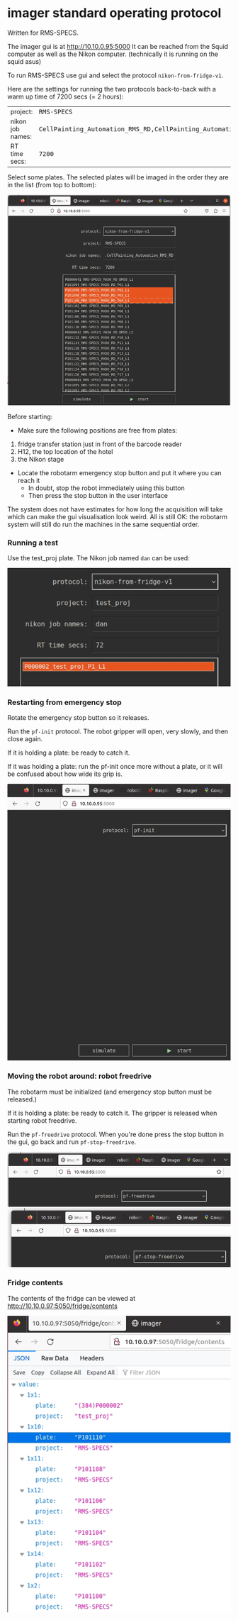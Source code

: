# imager standard operating protocol

Written for RMS-SPECS.

The imager gui is at http://10.10.0.95:5000
It can be reached from the Squid computer as well as the Nikon computer.
(technically it is running on the squid asus)

To run RMS-SPECS use gui and select the protocol `nikon-from-fridge-v1`.

Here are the settings for running the two protocols
back-to-back with a warm up time of 7200 secs (= 2 hours):

<table>
<tr><td>project:<td><tt>RMS-SPECS
<tr><td>nikon job names:<td><tt>CellPainting_Automation_RMS_RD,CellPainting_Automation_FA
<tr><td>RT time secs:<td><tt>7200
</table>

Select some plates. The selected plates will be imaged in the order they are in the list (from top to bottom):

<img src='images/start-nikon-from-fridge-v1.png'>

Before starting:

* Make sure the following positions are free from plates:
1. fridge transfer station just in front of the barcode reader
2. H12, the top location of the hotel
3. the Nikon stage

* Locate the robotarm emergency stop button and put it where you can reach it
  - In doubt, stop the robot immediately using this button
  - Then press the stop button in the user interface

The system does not have estimates for how long the acquisition will take which can make
the gui visualisation look weird. All is still OK: the robotarm system will still do run
the machines in the same sequential order.

### Running a test

Use the test_proj plate. The Nikon job named `dan` can be used:

<img src='images/start-nikon-from-stage-v1-with-test-proj.png'>

### Restarting from emergency stop

Rotate the emergency stop button so it releases.

Run the `pf-init` protocol. The robot gripper will open, very slowly, and then close again.

If it is holding a plate: be ready to catch it.

If it was holding a plate: run the pf-init once more without a plate, or it will be confused about how wide its grip is.

<img src='images/pf-init.png'>

### Moving the robot around: robot freedrive

The robotarm must be initialized (and emergency stop button must be released.)

If it is holding a plate: be ready to catch it. The gripper is released when starting robot freedrive.

Run the `pf-freedrive` protocol. When you're done press the stop button in the gui, go back and run `pf-stop-freedrive`.

<img src='images/pf-freedrive.png'>

<img src='images/pf-stop-freedrive.png'>

### Fridge contents

The contents of the fridge can be viewed at http://10.10.0.97:5050/fridge/contents

<img src='images/fridge-contents.png'>


